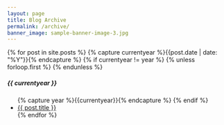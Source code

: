 ```yaml
---
layout: page
title: Blog Archive
permalink: /archive/
banner_image: sample-banner-image-3.jpg
---
```


<div>
  {% for post in site.posts %}
    {% capture currentyear %}{{post.date | date: "%Y"}}{% endcapture %}
    {% if currentyear != year %}
      {% unless forloop.first %}
      </ul>
      {% endunless %}
      <h5>{{ currentyear }}</h5>
      <ul>
      {% capture year %}{{currentyear}}{% endcapture %}
    {% endif %}
    <li><a href="{{ post.url | prepend: site.baseurl }}">{{ post.title }}</a></li>
{% endfor %}
